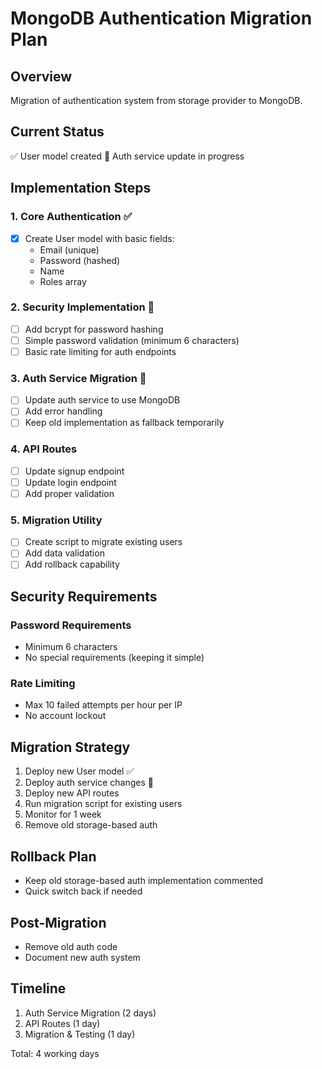 # MongoDB Authentication Migration Plan

## Overview
Migration of authentication system from storage provider to MongoDB.

## Current Status
✅ User model created
🔄 Auth service update in progress

## Implementation Steps

### 1. Core Authentication ✅
- [x] Create User model with basic fields:
  - Email (unique)
  - Password (hashed)
  - Name
  - Roles array

### 2. Security Implementation 🔄
- [ ] Add bcrypt for password hashing
- [ ] Simple password validation (minimum 6 characters)
- [ ] Basic rate limiting for auth endpoints

### 3. Auth Service Migration 🔄
- [ ] Update auth service to use MongoDB
- [ ] Add error handling
- [ ] Keep old implementation as fallback temporarily

### 4. API Routes
- [ ] Update signup endpoint
- [ ] Update login endpoint
- [ ] Add proper validation

### 5. Migration Utility
- [ ] Create script to migrate existing users
- [ ] Add data validation
- [ ] Add rollback capability

## Security Requirements

### Password Requirements
- Minimum 6 characters
- No special requirements (keeping it simple)

### Rate Limiting
- Max 10 failed attempts per hour per IP
- No account lockout

## Migration Strategy
1. Deploy new User model ✅
2. Deploy auth service changes 🔄
3. Deploy new API routes
4. Run migration script for existing users
5. Monitor for 1 week
6. Remove old storage-based auth

## Rollback Plan
- Keep old storage-based auth implementation commented
- Quick switch back if needed

## Post-Migration
- Remove old auth code
- Document new auth system

## Timeline
1. Auth Service Migration (2 days)
2. API Routes (1 day)
3. Migration & Testing (1 day)

Total: 4 working days